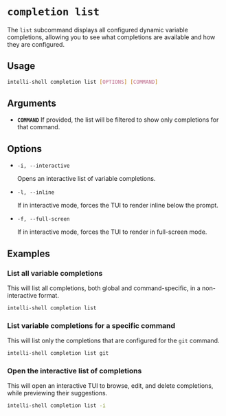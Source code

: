 # `completion list`

The `list` subcommand displays all configured dynamic variable completions, allowing you to see what completions are
available and how they are configured.

## Usage

```sh
intelli-shell completion list [OPTIONS] [COMMAND]
```

## Arguments

- **`COMMAND`** If provided, the list will be filtered to show only completions for that command.

## Options

- `-i, --interactive`

  Opens an interactive list of variable completions.

- `-l, --inline`
  
  If in interactive mode, forces the TUI to render inline below the prompt.

- `-f, --full-screen`
  
  If in interactive mode, forces the TUI to render in full-screen mode.

## Examples

### List all variable completions

This will list all completions, both global and command-specific, in a non-interactive format.

```sh
intelli-shell completion list
```

### List variable completions for a specific command

This will list only the completions that are configured for the `git` command.

```sh
intelli-shell completion list git
```

### Open the interactive list of completions

This will open an interactive TUI to browse, edit, and delete completions, while previewing their suggestions.

```sh
intelli-shell completion list -i
```
